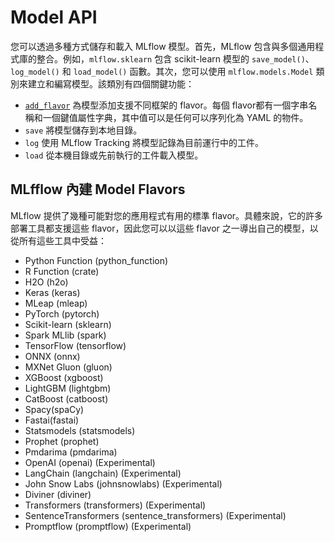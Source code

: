 # Model API

您可以透過多種方式儲存和載入 MLflow 模型。首先，MLflow 包含與多個通用程式庫的整合。例如，`mlflow.sklearn` 包含 scikit-learn 模型的 `save_model()`、`log_model()` 和 `load_model()` 函數。其次，您可以使用 `mlflow.models.Model` 類別來建立和編寫模型。該類別有四個關鍵功能：

- [`add_flavor`](https://mlflow.org/docs/latest/python_api/mlflow.models.html#mlflow.models.Model.add_flavor) 為模型添加支援不同框架的 flavor。每個 flavor都有一個字串名稱和一個鍵值屬性字典，其中值可以是任何可以序列化為 YAML 的物件。
- `save` 將模型儲存到本地目錄。
- `log` 使用 MLflow Tracking 將模型記錄為目前運行中的工件。
- `load` 從本機目錄或先前執行的工件載入模型。

## MLfflow 內建 Model Flavors

MLflow 提供了幾種可能對您的應用程式有用的標準 flavor。具體來說，它的許多部署工具都支援這些 flavor，因此您可以以這些 flavor 之一導出自己的模型，以從所有這些工具中受益：

- Python Function (python_function)
- R Function (crate)
- H2O (h2o)
- Keras (keras)
- MLeap (mleap)
- PyTorch (pytorch)
- Scikit-learn (sklearn)
- Spark MLlib (spark)
- TensorFlow (tensorflow)
- ONNX (onnx)
- MXNet Gluon (gluon)
- XGBoost (xgboost)
- LightGBM (lightgbm)
- CatBoost (catboost)
- Spacy(spaCy)
- Fastai(fastai)
- Statsmodels (statsmodels)
- Prophet (prophet)
- Pmdarima (pmdarima)
- OpenAI (openai) (Experimental)
- LangChain (langchain) (Experimental)
- John Snow Labs (johnsnowlabs) (Experimental)
- Diviner (diviner)
- Transformers (transformers) (Experimental)
- SentenceTransformers (sentence_transformers) (Experimental)
- Promptflow (promptflow) (Experimental)

